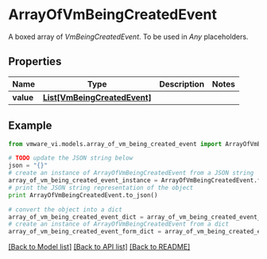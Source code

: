 # ArrayOfVmBeingCreatedEvent

A boxed array of *VmBeingCreatedEvent*. To be used in *Any* placeholders. 

## Properties
Name | Type | Description | Notes
------------ | ------------- | ------------- | -------------
**value** | [**List[VmBeingCreatedEvent]**](VmBeingCreatedEvent.md) |  | 

## Example

```python
from vmware_vi.models.array_of_vm_being_created_event import ArrayOfVmBeingCreatedEvent

# TODO update the JSON string below
json = "{}"
# create an instance of ArrayOfVmBeingCreatedEvent from a JSON string
array_of_vm_being_created_event_instance = ArrayOfVmBeingCreatedEvent.from_json(json)
# print the JSON string representation of the object
print ArrayOfVmBeingCreatedEvent.to_json()

# convert the object into a dict
array_of_vm_being_created_event_dict = array_of_vm_being_created_event_instance.to_dict()
# create an instance of ArrayOfVmBeingCreatedEvent from a dict
array_of_vm_being_created_event_form_dict = array_of_vm_being_created_event.from_dict(array_of_vm_being_created_event_dict)
```
[[Back to Model list]](../README.md#documentation-for-models) [[Back to API list]](../README.md#documentation-for-api-endpoints) [[Back to README]](../README.md)


